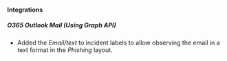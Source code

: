 
#### Integrations
##### O365 Outlook Mail (Using Graph API)
- Added the *Email/text* to incident labels to allow observing the email in a text format in the *Phishing* layout.

